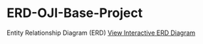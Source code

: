 # ERD-OJI-Base-Project
Entity Relationship Diagram (ERD)
[View Interactive ERD Diagram](https://dbdiagram.io/embed/Base-for-ERD-6821e8575b2fc4582f364259)
